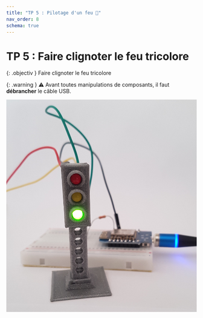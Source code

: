 ```yaml
---
title: "TP 5 : Pilotage d'un feu 🚦"
nav_order: 8
schema: true
---
```


# TP 5 : Faire clignoter le feu tricolore

{: .objectiv }
Faire clignoter le feu tricolore

{: .warning }
⚠️ Avant toutes manipulations de composants, il faut **débrancher** le câble USB.

![feu tricolore](resources/feu.jpg)
